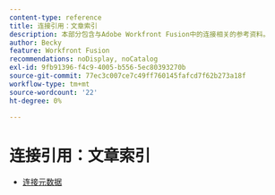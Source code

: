```yaml
---
content-type: reference
title: 连接引用：文章索引
description: 本部分包含与Adobe Workfront Fusion中的连接相关的参考资料。
author: Becky
feature: Workfront Fusion
recommendations: noDisplay, noCatalog
exl-id: 9fb91396-f4c9-4005-b556-5ec80393270b
source-git-commit: 77ec3c007ce7c49ff760145fafcd7f62b273a18f
workflow-type: tm+mt
source-wordcount: '22'
ht-degree: 0%

---
```


# 连接引用：文章索引

* [连接元数据](/help/workfront-fusion/references/connections/connection-metadata.md)
